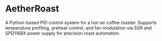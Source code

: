 # AetherRoast
A Python-based PID control system for a hot-air coffee roaster. Supports temperature profiling, preheat control, and fan modulation via SSR and SPD1168X power supply for precision roast automation.
